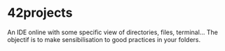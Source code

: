 # 42projects
An IDE online with some specific view of directories, files, terminal... The objectif is to make sensibilisation to good practices in your folders.
